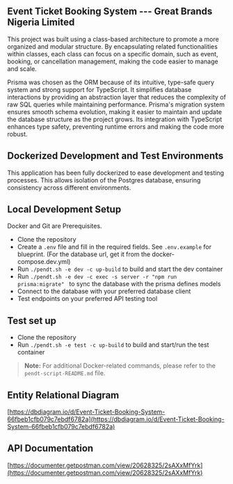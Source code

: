 ## Event Ticket Booking System --- Great Brands Nigeria Limited

This project was built using a class-based architecture to promote a more organized and modular structure. By encapsulating related functionalities within classes, each class can focus on a specific domain, such as event, booking, or cancellation management, making the code easier to manage and scale.

Prisma was chosen as the ORM because of its intuitive, type-safe query system and strong support for TypeScript. It simplifies database interactions by providing an abstraction layer that reduces the complexity of raw SQL queries while maintaining performance. Prisma's migration system ensures smooth schema evolution, making it easier to maintain and update the database structure as the project grows. Its integration with TypeScript enhances type safety, preventing runtime errors and making the code more robust.

## Dockerized Development and Test Environments

This application has been fully dockerized to ease development and testing processes. This allows isolation of the Postgres database, ensuring consistency across different environments.



## Local Development Setup

Docker and Git are Prerequisites.

- Clone the repository
- Create a `.env` file and fill in the required fields. See `.env.example` for blueprint. (For the database url, get it from the docker-compose.dev.yml)
- Run `./pendt.sh -e dev -c up-build` to build and start the dev container
- Run `./pendt.sh -e dev -c exec -s server -r "npm run prisma:migrate" ` to sync the database with the prisma defines models
- Connect to the database with your preferred database client
- Test endpoints on your preferred API testing tool

## Test set up
- Clone the repository
- Run `./pendt.sh -e test -c up-build` to build and start/run the test container


> **Note:** For additional Docker-related commands, please refer to the `pendt-script-README.md` file.

## Entity Relational Diagram

[https://dbdiagram.io/d/Event-Ticket-Booking-System-66fbeb1cfb079c7ebdf6782a](https://dbdiagram.io/d/Event-Ticket-Booking-System-66fbeb1cfb079c7ebdf6782a)

## API Documentation

[https://documenter.getpostman.com/view/20628325/2sAXxMfYrk](https://documenter.getpostman.com/view/20628325/2sAXxMfYrk)
